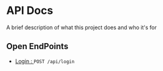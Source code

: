
# API Docs

A brief description of what this project does and who it's for


## Open EndPoints

 - [Login : ](https://awesomeopensource.com/project/elangosundar/awesome-README-templates) ``` POST /api/login ```

